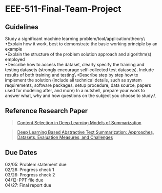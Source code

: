 # EEE-511-Final-Team-Project

## Guidelines 

Study a significant machine learning problem/tool/application/theory\ 
•Explain how it work, best to demonstrate the basic working principle by an example\
•Explain the structure of the problem solution approach and algorithm(s) employed\
•Describe how to access the dataset, clearly specify the training and testing datasets (strongly encourage self-collected test datasets). Include results of both training and testing\ 
•Describe step by step how to implement the solution (include all technical details, such as system requirements, software packages, setup procedure, data source, papers used for modeling after, and more) In a nutshell, prepare your work to answer what, why and how questions on the subject you choose to study.\

## Reference Research Paper 

> [Content Selection in Deep Learning Models of Summarization](https://arxiv.org/pdf/1810.12343v2.pdf)

> [Deep Learning Based Abstractive Text Summarization: Approaches, Datasets, Evaluation Measures, and Challenges](https://www.researchgate.net/publication/343836695_Deep_Learning_Based_Abstractive_Text_Summarization_Approaches_Datasets_Evaluation_Measures_and_Challenges)


## Due Dates

02/05: Problem statement due\
02/26: Progress check 1\
03/26: Progress check 2\
04/12: PPT file due\
04/27: Final report due
